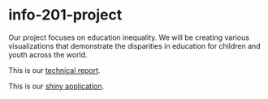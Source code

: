 # info-201-project

Our project focuses on education inequality. We will be creating various visualizations that demonstrate the disparities in education for children and youth across the world.

This is our [technical report](https://github.com/kaylamchea/info201-project/wiki/Technical-Report).

This is our [shiny application](https://info201.shinyapps.io/info201/).
